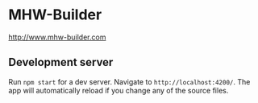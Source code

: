 # MHW-Builder

http://www.mhw-builder.com

## Development server

Run `npm start` for a dev server. Navigate to `http://localhost:4200/`. The app will automatically reload if you change any of the source files.

